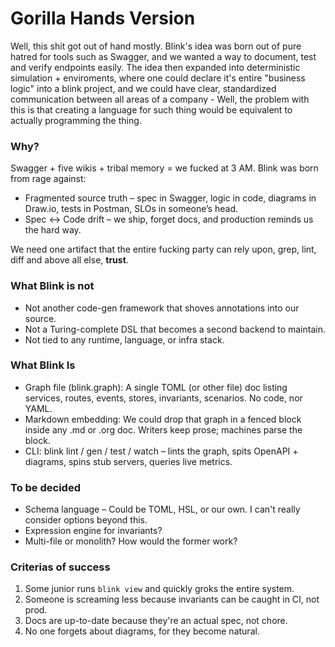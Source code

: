 # Gorilla Hands Version
Well, this shit got out of hand mostly. Blink's idea was born out of pure hatred for tools such as Swagger, and we wanted a way to document, test and verify endpoints easily.
The idea then expanded into deterministic simulation + enviroments, where one could declare it's entire "business logic" into a blink project, and we could have clear, standardized communication between all areas of a company - Well, the problem with this is that creating a language for such thing would be equivalent to actually programming the thing.

### Why?
Swagger + five wikis + tribal memory = we fucked at 3 AM.
Blink was born from rage against:
- Fragmented source truth – spec in Swagger, logic in code, diagrams in Draw.io, tests in Postman, SLOs in someone’s head.
- Spec ↔ Code drift – we ship, forget docs, and production reminds us the hard way.

We need one artifact that the entire fucking party can rely upon, grep, lint, diff and above all else, **trust**.

### What Blink is not
- Not another code-gen framework that shoves annotations into our source.
- Not a Turing-complete DSL that becomes a second backend to maintain.
- Not tied to any runtime, language, or infra stack.

### What Blink Is
- Graph file (blink.graph): A single TOML (or other file) doc listing services, routes, events, stores, invariants, scenarios. No code, nor YAML.
- Markdown embedding: We could drop that graph in a fenced block inside any .md or .org doc. Writers keep prose; machines parse the block.
- CLI: blink lint / gen / test / watch – lints the graph, spits OpenAPI + diagrams, spins stub servers, queries live metrics.

### To be decided
- Schema language – Could be TOML, HSL, or our own. I can't really consider options beyond this.
- Expression engine for invariants?
- Multi-file or monolith? How would the former work?

### Criterias of success 
1. Some junior runs `blink view` and quickly groks the entire system.
2. Someone is screaming less because invariants can be caught in CI, not prod.
3. Docs are up-to-date because they're an actual spec, not chore.
4. No one forgets about diagrams, for they become natural.
